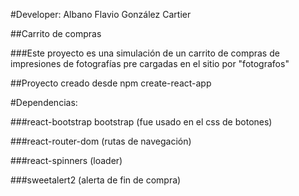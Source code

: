 #Developer: Albano Flavio González Cartier

##Carrito de compras

###Este proyecto es una simulación de un carrito de compras de impresiones de fotografías pre cargadas en el sitio por "fotografos"

##Proyecto creado desde npm create-react-app

#Dependencias:

###react-bootstrap bootstrap (fue usado en el css de botones)

###react-router-dom (rutas de navegación)

###react-spinners (loader)

###sweetalert2 (alerta de fin de compra)
